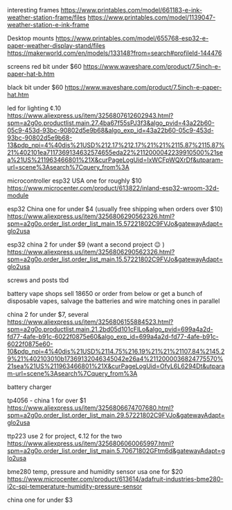 interesting frames
https://www.printables.com/model/661183-e-ink-weather-station-frame/files
https://www.printables.com/model/1139047-weather-station-e-ink-frame

Desktop mounts
https://www.printables.com/model/655768-esp32-e-paper-weather-display-stand/files
https://makerworld.com/en/models/133148?from=search#profileId-144476


screens 
  red  bit under $60
  https://www.waveshare.com/product/7.5inch-e-paper-hat-b.htm

  black  bit under $60
  https://www.waveshare.com/product/7.5inch-e-paper-hat.htm

led for lighting  ¢.10
  https://www.aliexpress.us/item/3256807612602943.html?spm=a2g0o.productlist.main.27.4ba67f55sPJ3f3&algo_pvid=43a22b60-05c9-453d-93bc-90802d5e9b68&algo_exp_id=43a22b60-05c9-453d-93bc-90802d5e9b68-13&pdp_npi=4%40dis%21USD%212.17%212.17%21%21%2115.87%2115.87%21%402101ea7117369134632574655eda22%2112000042239910500%21sea%21US%211963466801%21X&curPageLogUid=IxWCFpWQXrDf&utparam-url=scene%3Asearch%7Cquery_from%3A
  

microcontroller
  esp32 USA one for roughly $10 
  https://www.microcenter.com/product/613822/inland-esp32-wroom-32d-module

  esp32 China one for under $4  (usually free shipping when orders over $10)
  https://www.aliexpress.us/item/3256806290562326.html?spm=a2g0o.order_list.order_list_main.15.57221802C9FVJo&gatewayAdapt=glo2usa

  esp32 china 2 for under $9  (want a second project 😉 )
  https://www.aliexpress.us/item/3256806290562326.html?spm=a2g0o.order_list.order_list_main.15.57221802C9FVJo&gatewayAdapt=glo2usa


screws and posts
tbd


battery
vape shops sell 18650 or order from below or get a bunch of disposable vapes, salvage the batteries and wire matching ones in parallel 

  china 2 for under $7, several 
  https://www.aliexpress.us/item/3256806155884523.html?spm=a2g0o.productlist.main.21.2bd05d101cFlLo&algo_pvid=699a4a2d-fd77-4afe-b91c-6022f0875e60&algo_exp_id=699a4a2d-fd77-4afe-b91c-6022f0875e60-10&pdp_npi=4%40dis%21USD%2114.75%216.19%21%21%21107.84%2145.29%21%402103010b17369132046345042e26a4%2112000036824775570%21sea%21US%211963466801%21X&curPageLogUid=OfyL6L6294Dt&utparam-url=scene%3Asearch%7Cquery_from%3A

battery charger

  tp4056 - china 1 for over $1
  https://www.aliexpress.us/item/3256806674707680.html?spm=a2g0o.order_list.order_list_main.29.57221802C9FVJo&gatewayAdapt=glo2usa


ttp223
  use 2 for project, ¢.12 for the two
  https://www.aliexpress.us/item/3256806060065997.html?spm=a2g0o.order_list.order_list_main.5.70671802GFtm6d&gatewayAdapt=glo2usa


bme280 temp, pressure and humidity sensor
  usa one for $20
  https://www.microcenter.com/product/613614/adafruit-industries-bme280-i2c-spi-temperature-humidity-pressure-sensor

  china  one for under $3
